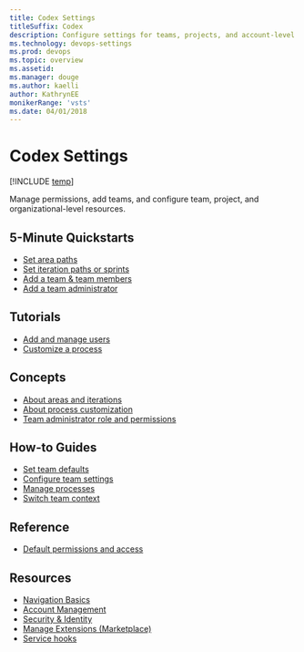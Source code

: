 ```yaml
---
title: Codex Settings
titleSuffix: Codex
description: Configure settings for teams, projects, and account-level objects
ms.technology: devops-settings
ms.prod: devops
ms.topic: overview
ms.assetid: 
ms.manager: douge
ms.author: kaelli
author: KathrynEE
monikerRange: 'vsts'
ms.date: 04/01/2018
---
```


# Codex Settings 

[!INCLUDE [temp](../_shared/version-vsts-tfs-all-versions.md)] 

Manage permissions, add teams, and configure team, project, and organizational-level resources. 

## 5-Minute Quickstarts    
- [Set area paths](set-area-paths.md)
- [Set iteration paths or sprints](set-iteration-paths-sprints.md) 
- [Add a team & team members](../work/scale/multiple-teams.md?toc=/vsts/settings/toc.json&bc=/vsts/settings/breadcrumb/toc.json)  
- [Add a team administrator](../work/scale/add-team-administrator.md?toc=/vsts/settings/toc.json&bc=/vsts/settings/breadcrumb/toc.json) 


## Tutorials

- [Add and manage users](../accounts/add-account-users-from-user-hub.md?toc=/vsts/settings/toc.json&bc=/vsts/settings/breadcrumb/toc.json)  
- [Customize a process](../work/customize/process/customize-process.md?toc=/vsts/settings/toc.json&bc=/vsts/settings/breadcrumb/toc.json) 


## Concepts 

- [About areas and iterations](about-areas-iterations.md)  
- [About process customization](./work/inheritance-process-model.md)        
- [Team administrator role and permissions](../work/scale/team-administrator-permissions.md?toc=/vsts/settings/toc.json&bc=/vsts/settings/breadcrumb/toc.json)

## How-to Guides
- [Set team defaults](../work/scale/set-team-defaults.md?toc=/vsts/settings/toc.json&bc=/vsts/settings/breadcrumb/toc.json)    
- [Configure team settings](../work/scale/manage-team-assets.md?toc=/vsts/settings/toc.json&bc=/vsts/settings/breadcrumb/toc.json) 
- [Manage processes](../work/customize/process/manage-process.md?toc=/vsts/settings/toc.json&bc=/vsts/settings/breadcrumb/toc.json)   
- [Switch team context](switch-team-context.md)


## Reference
- [Default permissions and access](../security/permissions-access.md?toc=/vsts/settings/toc.json&bc=/vsts/settings/breadcrumb/toc.json)    


## Resources 
- [Navigation Basics](../user-guide/work-web-portal.md) 
- [Account Management](../accounts/index.md) 
- [Security & Identity](../security/index.md) 
- [Manage Extensions (Marketplace)](../marketplace/index.md) 
- [Service hooks](../service-hooks/index.md) 
 